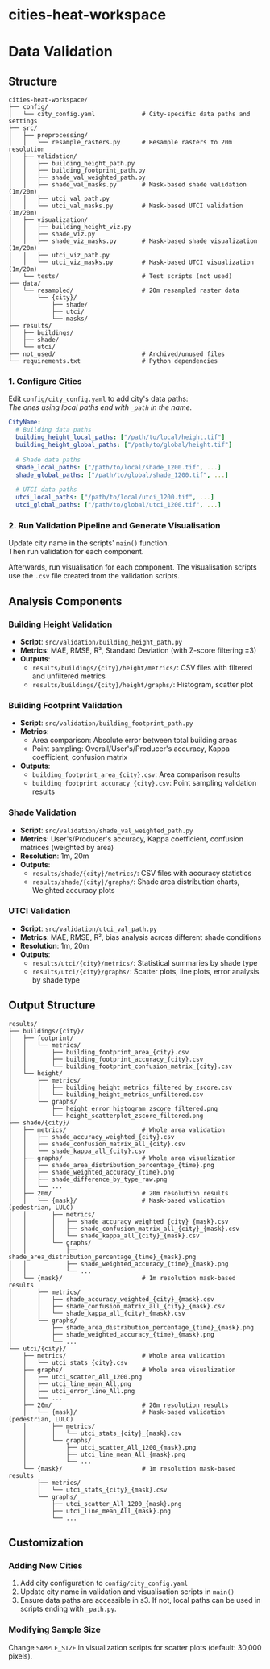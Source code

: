 # cities-heat-workspace
# Data Validation

## Structure

```
cities-heat-workspace/
├── config/                         
│   └── city_config.yaml             # City-specific data paths and settings
├── src/                             
│   ├── preprocessing/               
│   │   └── resample_rasters.py      # Resample rasters to 20m resolution
│   ├── validation/                  
│   │   ├── building_height_path.py  
│   │   ├── building_footprint_path.py 
│   │   ├── shade_val_weighted_path.py 
│   │   ├── shade_val_masks.py       # Mask-based shade validation (1m/20m)
│   │   ├── utci_val_path.py         
│   │   └── utci_val_masks.py        # Mask-based UTCI validation (1m/20m)
│   ├── visualization/               
│   │   ├── building_height_viz.py         
│   │   ├── shade_viz.py             
│   │   ├── shade_viz_masks.py       # Mask-based shade visualization (1m/20m)
│   │   ├── utci_viz_path.py         
│   │   └── utci_viz_masks.py        # Mask-based UTCI visualization (1m/20m)
│   └── tests/                       # Test scripts (not used)
├── data/                            
│   └── resampled/                   # 20m resampled raster data
│       └── {city}/                  
│           ├── shade/               
│           ├── utci/                
│           └── masks/               
├── results/                         
│   ├── buildings/                   
│   ├── shade/                       
│   └── utci/                        
├── not_used/                        # Archived/unused files
└── requirements.txt                 # Python dependencies
```

### 1. Configure Cities
Edit `config/city_config.yaml` to add city's data paths:  
*The ones using local paths end with `_path` in the name.* 

```yaml
CityName:
  # Building data paths 
  building_height_local_paths: ["/path/to/local/height.tif"]
  building_height_global_paths: ["/path/to/global/height.tif"]
  
  # Shade data paths
  shade_local_paths: ["/path/to/local/shade_1200.tif", ...]
  shade_global_paths: ["/path/to/global/shade_1200.tif", ...]
  
  # UTCI data paths
  utci_local_paths: ["/path/to/local/utci_1200.tif", ...]
  utci_global_paths: ["/path/to/global/utci_1200.tif", ...]
```

### 2. Run Validation Pipeline and Generate Visualisation

Update city name in the scripts' `main()` function.  
Then run validation for each component.  

Afterwards, run visualisation for each component. The visualisation scripts use the `.csv` file created from the validation scripts.


## Analysis Components

### Building Height Validation
- **Script**: `src/validation/building_height_path.py`
- **Metrics**: MAE, RMSE, R², Standard Deviation (with Z-score filtering ±3)
- **Outputs**: 
  - `results/buildings/{city}/height/metrics/`: CSV files with filtered and unfiltered metrics
  - `results/buildings/{city}/height/graphs/`: Histogram, scatter plot

### Building Footprint Validation
- **Script**: `src/validation/building_footprint_path.py`
- **Metrics**: 
  - Area comparison: Absolute error between total building areas
  - Point sampling: Overall/User's/Producer's accuracy, Kappa coefficient, confusion matrix
- **Outputs**: 
  - `building_footprint_area_{city}.csv`: Area comparison results
  - `building_footprint_accuracy_{city}.csv`: Point sampling validation results

### Shade Validation
- **Script**: `src/validation/shade_val_weighted_path.py`
- **Metrics**: User's/Producer's accuracy, Kappa coefficient, confusion matrices (weighted by area)
- **Resolution**: 1m, 20m
- **Outputs**: 
  - `results/shade/{city}/metrics/`: CSV files with accuracy statistics
  - `results/shade/{city}/graphs/`: Shade area distribution charts, Weighted accuracy plots

### UTCI Validation
- **Script**: `src/validation/utci_val_path.py`
- **Metrics**: MAE, RMSE, R², bias analysis across different shade conditions
- **Resolution**: 1m, 20m
- **Outputs**:
  - `results/utci/{city}/metrics/`: Statistical summaries by shade type
  - `results/utci/{city}/graphs/`: Scatter plots, line plots, error analysis by shade type

## Output Structure

```
results/
├── buildings/{city}/
│   ├── footprint/
│   │   └── metrics/
│   │       ├── building_footprint_area_{city}.csv       
│   │       ├── building_footprint_accuracy_{city}.csv     
│   │       └── building_footprint_confusion_matrix_{city}.csv 
│   └── height/
│       ├── metrics/
│       │   ├── building_height_metrics_filtered_by_zscore.csv
│       │   └── building_height_metrics_unfiltered.csv
│       └── graphs/
│           ├── height_error_histogram_zscore_filtered.png
│           └── height_scatterplot_zscore_filtered.png
├── shade/{city}/
│   ├── metrics/                     # Whole area validation
│   │   ├── shade_accuracy_weighted_{city}.csv
│   │   ├── shade_confusion_matrix_all_{city}.csv
│   │   └── shade_kappa_all_{city}.csv
│   ├── graphs/                      # Whole area visualization
│   │   ├── shade_area_distribution_percentage_{time}.png 
│   │   ├── shade_weighted_accuracy_{time}.png
│   │   ├── shade_difference_by_type_raw.png
│   │   └── ...
│   ├── 20m/                         # 20m resolution results
│   │   └── {mask}/                  # Mask-based validation (pedestrian, LULC)
│   │       ├── metrics/
│   │       │   ├── shade_accuracy_weighted_{city}_{mask}.csv
│   │       │   ├── shade_confusion_matrix_all_{city}_{mask}.csv
│   │       │   └── shade_kappa_all_{city}_{mask}.csv
│   │       └── graphs/
│   │           ├── shade_area_distribution_percentage_{time}_{mask}.png
│   │           ├── shade_weighted_accuracy_{time}_{mask}.png
│   │           └── ...
│   └── {mask}/                      # 1m resolution mask-based results
│       ├── metrics/
│       │   ├── shade_accuracy_weighted_{city}_{mask}.csv
│       │   ├── shade_confusion_matrix_all_{city}_{mask}.csv
│       │   └── shade_kappa_all_{city}_{mask}.csv
│       └── graphs/
│           ├── shade_area_distribution_percentage_{time}_{mask}.png
│           ├── shade_weighted_accuracy_{time}_{mask}.png
│           └── ...
└── utci/{city}/
    ├── metrics/                     # Whole area validation
    │   └── utci_stats_{city}.csv
    ├── graphs/                      # Whole area visualization
    │   ├── utci_scatter_All_1200.png
    │   ├── utci_line_mean_All.png
    │   ├── utci_error_line_All.png       
    │   └── ...
    ├── 20m/                         # 20m resolution results
    │   └── {mask}/                  # Mask-based validation (pedestrian, LULC)
    │       ├── metrics/
    │       │   └── utci_stats_{city}_{mask}.csv
    │       └── graphs/
    │           ├── utci_scatter_All_1200_{mask}.png
    │           ├── utci_line_mean_All_{mask}.png
    │           └── ...
    └── {mask}/                      # 1m resolution mask-based results
        ├── metrics/
        │   └── utci_stats_{city}_{mask}.csv
        └── graphs/
            ├── utci_scatter_All_1200_{mask}.png
            ├── utci_line_mean_All_{mask}.png
            └── ...
```

## Customization

### Adding New Cities
1. Add city configuration to `config/city_config.yaml`
2. Update city name in validation and visualisation scripts in `main()`
3. Ensure data paths are accessible in s3. If not, local paths can be used in scripts ending with `_path.py`.

### Modifying Sample Size
Change `SAMPLE_SIZE` in visualization scripts for scatter plots (default: 30,000 pixels).

